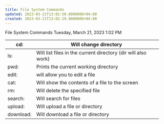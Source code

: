```yaml
---
title: File System Commands
updated: 2023-03-21T13:02:50.0000000+04:00
created: 2023-03-21T13:02:29.0000000+04:00
---
```


File System Commands
Tuesday, March 21, 2023
1:02 PM

| cd:       | Will change directory                                         |
|-----------|---------------------------------------------------------------|
| ls:       | Will list files in the current directory (dir will also work) |
| pwd:      | Prints the current working directory                          |
| edit:     | will allow you to edit a file                                 |
| cat:      | Will show the contents of a file to the screen                |
| rm:       | Will delete the specified file                                |
| search:   | Will search for files                                         |
| upload:   | Will upload a file or directory                               |
| download: | Will download a file or directory                             |
